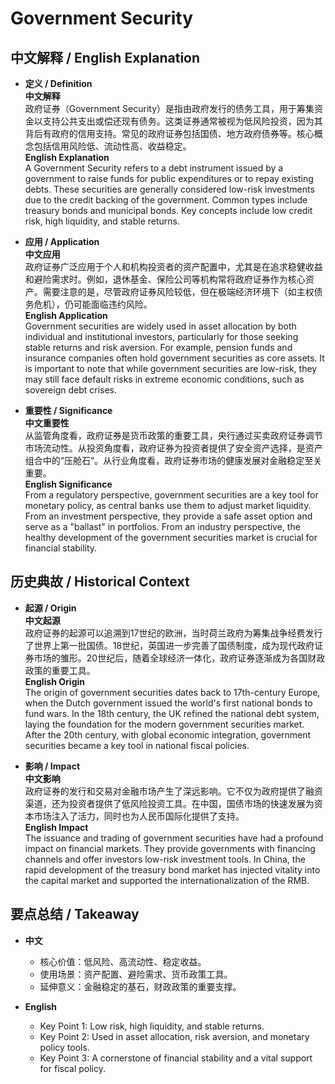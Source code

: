 # Government Security

## 中文解释 / English Explanation

* **定义 / Definition**  
  **中文解释**  
  政府证券（Government Security）是指由政府发行的债务工具，用于筹集资金以支持公共支出或偿还现有债务。这类证券通常被视为低风险投资，因为其背后有政府的信用支持。常见的政府证券包括国债、地方政府债券等。核心概念包括信用风险低、流动性高、收益稳定。  
  **English Explanation**  
  A Government Security refers to a debt instrument issued by a government to raise funds for public expenditures or to repay existing debts. These securities are generally considered low-risk investments due to the credit backing of the government. Common types include treasury bonds and municipal bonds. Key concepts include low credit risk, high liquidity, and stable returns.

* **应用 / Application**  
  **中文应用**  
  政府证券广泛应用于个人和机构投资者的资产配置中，尤其是在追求稳健收益和避险需求时。例如，退休基金、保险公司等机构常将政府证券作为核心资产。需要注意的是，尽管政府证券风险较低，但在极端经济环境下（如主权债务危机），仍可能面临违约风险。  
  **English Application**  
  Government securities are widely used in asset allocation by both individual and institutional investors, particularly for those seeking stable returns and risk aversion. For example, pension funds and insurance companies often hold government securities as core assets. It is important to note that while government securities are low-risk, they may still face default risks in extreme economic conditions, such as sovereign debt crises.

* **重要性 / Significance**  
  **中文重要性**  
  从监管角度看，政府证券是货币政策的重要工具，央行通过买卖政府证券调节市场流动性。从投资角度看，政府证券为投资者提供了安全资产选择，是资产组合中的“压舱石”。从行业角度看，政府证券市场的健康发展对金融稳定至关重要。  
  **English Significance**  
  From a regulatory perspective, government securities are a key tool for monetary policy, as central banks use them to adjust market liquidity. From an investment perspective, they provide a safe asset option and serve as a "ballast" in portfolios. From an industry perspective, the healthy development of the government securities market is crucial for financial stability.

## 历史典故 / Historical Context

* **起源 / Origin**  
  **中文起源**  
  政府证券的起源可以追溯到17世纪的欧洲，当时荷兰政府为筹集战争经费发行了世界上第一批国债。18世纪，英国进一步完善了国债制度，成为现代政府证券市场的雏形。20世纪后，随着全球经济一体化，政府证券逐渐成为各国财政政策的重要工具。  
  **English Origin**  
  The origin of government securities dates back to 17th-century Europe, when the Dutch government issued the world's first national bonds to fund wars. In the 18th century, the UK refined the national debt system, laying the foundation for the modern government securities market. After the 20th century, with global economic integration, government securities became a key tool in national fiscal policies.

* **影响 / Impact**  
  **中文影响**  
  政府证券的发行和交易对金融市场产生了深远影响。它不仅为政府提供了融资渠道，还为投资者提供了低风险投资工具。在中国，国债市场的快速发展为资本市场注入了活力，同时也为人民币国际化提供了支持。  
  **English Impact**  
  The issuance and trading of government securities have had a profound impact on financial markets. They provide governments with financing channels and offer investors low-risk investment tools. In China, the rapid development of the treasury bond market has injected vitality into the capital market and supported the internationalization of the RMB.

## 要点总结 / Takeaway

* **中文**  
  - 核心价值：低风险、高流动性、稳定收益。  
  - 使用场景：资产配置、避险需求、货币政策工具。  
  - 延伸意义：金融稳定的基石，财政政策的重要支撑。  

* **English**  
  - Key Point 1: Low risk, high liquidity, and stable returns.  
  - Key Point 2: Used in asset allocation, risk aversion, and monetary policy tools.  
  - Key Point 3: A cornerstone of financial stability and a vital support for fiscal policy.